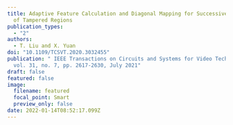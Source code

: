 ```yaml
---
title: Adaptive Feature Calculation and Diagonal Mapping for Successive Recovery
  of Tampered Regions
publication_types:
  - "2"
authors:
  - T. Liu and X. Yuan
doi: "10.1109/TCSVT.2020.3032455"
publication: " IEEE Transactions on Circuits and Systems for Video Technology,
  vol. 31, no. 7, pp. 2617-2630, July 2021"
draft: false
featured: false
image:
  filename: featured
  focal_point: Smart
  preview_only: false
date: 2022-01-14T08:52:17.099Z
---
```

